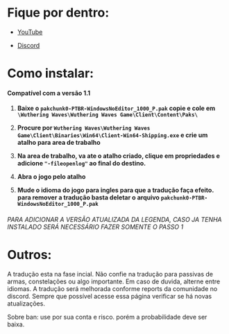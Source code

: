 # Fique por dentro:

- [YouTube](https://www.youtube.com/channel/UCg3UqZDuNRPzmTuGHuyBhVA)

- [Discord](https://discord.gg/xuEUp9pg)

# Como instalar:

#### Compatível com a versão 1.1

1. **Baixe o `pakchunk0-PTBR-WindowsNoEditor_1000_P.pak` copie e cole em  `\Wuthering Waves\Wuthering Waves Game\Client\Content\Paks\`**

2. **Procure por `Wuthering Waves\Wuthering Waves Game\Client\Binaries\Win64\Client-Win64-Shipping.exe` e crie um atalho para area de trabalho**

3. **Na area de trabalho, va ate o atalho criado, clique em propriedades e adicione `"-fileopenlog"` ao final do destino.**

4. **Abra o jogo pelo atalho**

5. **Mude o idioma do jogo para ingles para que a tradução faça efeito. para remover a tradução basta deletar o arquivo `pakchunk0-PTBR-WindowsNoEditor_1000_P.pak`**

###### PARA ADICIONAR A VERSÃO ATUALIZADA DA LEGENDA, CASO JA TENHA INSTALADO SERÁ NECESSÁRIO FAZER SOMENTE O PASSO 1

# Outros:

A tradução esta na fase incial. Não confie na tradução para passivas de armas, constelações ou algo importante. Em caso de duvida, alterne entre idiomas. A tradução será melhorada conforme reports da comunidade no discord. Sempre que possível acesse essa página verificar se há novas atualizações.

Sobre ban: use por sua conta e risco. porém a probabilidade deve ser baixa.
